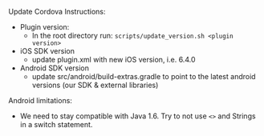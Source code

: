 Update Cordova Instructions:
* Plugin version:
  * In the root directory run: `scripts/update_version.sh <plugin version>`
* iOS SDK version
  * update plugin.xml with new iOS version, i.e. 6.4.0
* Android SDK version
  * update src/android/build-extras.gradle to point to the latest android versions (our SDK & external libraries)

Android limitations:
- We need to stay compatible with Java 1.6. Try to not use `<>` and Strings in a switch statement.
